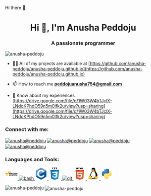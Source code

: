 Hi there 👋

<h1 align="center">Hi 👋, I'm Anusha Peddoju</h1>
<h3 align="center">A passionate programmer</h3>

<p align="left"> <img src="https://komarev.com/ghpvc/?username=anusha-peddoju&label=Profile%20views&color=0e75b6&style=flat" alt="anusha-peddoju" /> </p>



- 👨‍💻 All of my projects are available at [https://github.com/anusha-peddoju/anusha-peddoju.github.io](https://github.com/anusha-peddoju/anusha-peddoju.github.io)

- 📫 How to reach me **peddojuanusha754@gmail.com**

- 📄 Know about my experiences [https://drive.google.com/file/d/1W03W4bTJclX-LNdoKPhdO59n5m0lfk2u/view?usp=sharing](https://drive.google.com/file/d/1W03W4bTJclX-LNdoKPhdO59n5m0lfk2u/view?usp=sharing)

<h3 align="left">Connect with me:</h3>
<p align="left">
<a href="https://linkedin.com/in/anusha@peddoju" target="blank"><img align="center" src="https://raw.githubusercontent.com/rahuldkjain/github-profile-readme-generator/master/src/images/icons/Social/linked-in-alt.svg" alt="anusha@peddoju" height="30" width="40" /></a>
<a href="https://instagram.com/anusha@peddoju" target="blank"><img align="center" src="https://raw.githubusercontent.com/rahuldkjain/github-profile-readme-generator/master/src/images/icons/Social/instagram.svg" alt="anusha@peddoju" height="30" width="40" /></a>
<a href="https://www.hackerrank.com/anusha@peddoju" target="blank"><img align="center" src="https://raw.githubusercontent.com/rahuldkjain/github-profile-readme-generator/master/src/images/icons/Social/hackerrank.svg" alt="anusha@peddoju" height="30" width="40" /></a>
<a href="https://www.topcoder.com/members/anusha@peddoju" target="blank"><img align="center" src="https://raw.githubusercontent.com/rahuldkjain/github-profile-readme-generator/master/src/images/icons/Social/topcoder.svg" alt="anusha@peddoju" height="30" width="40" /></a>
</p>

<h3 align="left">Languages and Tools:</h3>
<p align="left"> <a href="https://aws.amazon.com" target="_blank" rel="noreferrer"> <img src="https://raw.githubusercontent.com/devicons/devicon/master/icons/amazonwebservices/amazonwebservices-original-wordmark.svg" alt="aws" width="40" height="40"/> </a> <a href="https://www.gnu.org/software/bash/" target="_blank" rel="noreferrer"> <img src="https://www.vectorlogo.zone/logos/gnu_bash/gnu_bash-icon.svg" alt="bash" width="40" height="40"/> </a> <a href="https://www.cprogramming.com/" target="_blank" rel="noreferrer"> <img src="https://raw.githubusercontent.com/devicons/devicon/master/icons/c/c-original.svg" alt="c" width="40" height="40"/> </a> <a href="https://www.w3schools.com/css/" target="_blank" rel="noreferrer"> <img src="https://raw.githubusercontent.com/devicons/devicon/master/icons/css3/css3-original-wordmark.svg" alt="css3" width="40" height="40"/> </a> <a href="https://git-scm.com/" target="_blank" rel="noreferrer"> <img src="https://www.vectorlogo.zone/logos/git-scm/git-scm-icon.svg" alt="git" width="40" height="40"/> </a> <a href="https://www.w3.org/html/" target="_blank" rel="noreferrer"> <img src="https://raw.githubusercontent.com/devicons/devicon/master/icons/html5/html5-original-wordmark.svg" alt="html5" width="40" height="40"/> </a> <a href="https://www.linux.org/" target="_blank" rel="noreferrer"> <img src="https://raw.githubusercontent.com/devicons/devicon/master/icons/linux/linux-original.svg" alt="linux" width="40" height="40"/> </a> <a href="https://www.python.org" target="_blank" rel="noreferrer"> <img src="https://raw.githubusercontent.com/devicons/devicon/master/icons/python/python-original.svg" alt="python" width="40" height="40"/> </a> </p>

<p><img align="left" src="https://github-readme-stats.vercel.app/api/top-langs?username=anusha-peddoju&show_icons=true&locale=en&layout=compact" alt="anusha-peddoju" /></p>

<p>&nbsp;<img align="center" src="https://github-readme-stats.vercel.app/api?username=anusha-peddoju&show_icons=true&locale=en" alt="anusha-peddoju" /></p>


